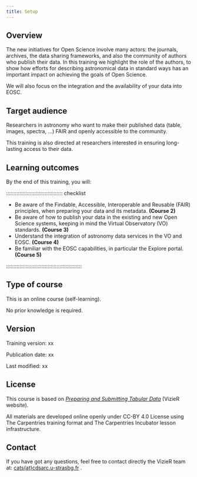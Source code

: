 ```yaml
---
title: Setup
---
```



## Overview

The new initiatives for Open Science involve many actors: the journals, archives, the data sharing frameworks, and also the community of authors who publish their data. In this training we highlight the role of the authors, to show how efforts for describing astronomical data in standard ways has an important impact on achieving the goals of Open Science.  

We will also focus on the integration and the availability of your data into EOSC.


## Target audience

<!-- Astronomers who want to publish their data (table, images, spectra, …), and make them available to the community, following the FAIR principles. -->

Researchers in astronomy who want to make their published data (table, images, spectra, …) FAIR and openly accessible to the community. 

This training is also directed at researchers interested in ensuring long-lasting access to their data. 


## Learning outcomes

By the end of this training, you will:

:::::::::::::::::::::::::::::::::::::: checklist

- Be aware of the Findable, Accessible, Interoperable and Reusable (FAIR) principles, when preparing your data and its metadata. **(Course 2)**
- Be aware of how to publish your data in the existing and new Open Science systems, keeping in mind the Virtual Observatory (VO) standards. **(Course 3)**
- Understand the integration of astronomy data services in the VO and EOSC. **(Course 4)**
- Be familiar with the EOSC capabilities, in particular the Explore portal. **(Course 5)**

:::::::::::::::::::::::::::::::::::::::::::::::::::


## Type of course

This is an online course (self-learning).

No prior knowledge is required.


## Version

Training version: xx

Publication date: xx
 
Last modified: xx


## License

This course is based on [*Preparing and Submitting Tabular Data*][vizier-publi-data-home] (VizieR website).


All materials are developed online openly under CC-BY 4.0 License using The Carpentries training format and The Carpentries Incubator lesson infrastructure.


## Contact

If you have got any questions, feel free to contact directly the VizieR team at: [cats(at)cdsarc.u-strasbg.fr](mailto:cats@cdsarc.u-strasbg.fr) .



<!--  ----------------------------------------- -->
<!--            Link references                 -->
<!--  ----------------------------------------- -->
[vizier-publi-data-home]: https://vizier.cds.unistra.fr/vizier/submit.htx


